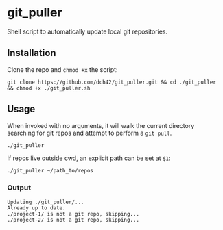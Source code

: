 # git_puller
Shell script to automatically update local git repositories.

## Installation

Clone the repo and `chmod +x` the script:
~~~
git clone https://github.com/dch42/git_puller.git && cd ./git_puller && chmod +x ./git_puller.sh
~~~

## Usage

When invoked with no arguments, it will walk the current directory searching for git repos and attempt to perform a `git pull`.

~~~
./git_puller
~~~

If repos live outside cwd, an explicit path can be set at `$1`:

~~~
./git_puller ~/path_to/repos
~~~
### Output
~~~
Updating ./git_puller/...
Already up to date.
./project-1/ is not a git repo, skipping...
./project-2/ is not a git repo, skipping...
~~~
